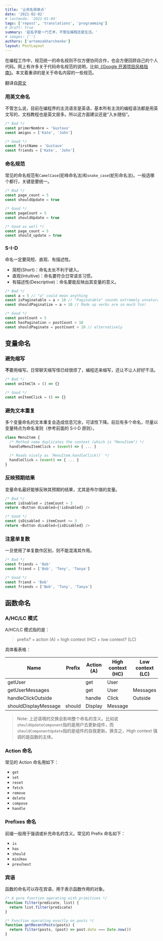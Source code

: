 ```yaml
---
title: '让命名简单点'
date: '2021-02-02'
# lastmode: '2022-01-04'
tags: ['repost', 'translations', 'programming']
# draft: true
summary: '起名字是一门艺术，不管在编程还是生活。'
# images: ['']
authors: ['artemzakharchenko']
layout: PostLayout
---
```


在编程工作中，规范统一的命名规则不仅方便协同合作，也会方便回顾自己的个人代码。网上有许多关于代码命名规范的说明，比如[《Google 开源项目风格指南》](https://zh-google-styleguide.readthedocs.io/en/latest/contents/)。本文着重讲的是关于命名内容的一些规范。

翻译自[原文](https://github.com/kettanaito/naming-cheatsheet)

### 用英文命名

不管怎么说，目前在编程界的主流语言是英语，基本所有主流的编程语法都是用英文写的，文档教程也是英文居多。所以这方面建议还是“入乡随俗”。

```js
/* Bad */
const primerNombre = 'Gustavo'
const amigos = ['Kate', 'John']

/* Good */
const firstName = 'Gustavo'
const friends = ['Kate', 'John']
```

### 命名规范

常见的命名规范有`CamelCase`(驼峰命名法)和`snake_case`(蛇形命名法)。一般选哪个都行，关键是要统一。

```js
/* Bad */
const page_count = 5
const shouldUpdate = true

/* Good */
const pageCount = 5
const shouldUpdate = true

/* Good as well */
const page_count = 5
const should_update = true
```

### S-I-D

命名一定要简短、直观、有描述性。

- 简短(Short)：命名太长不利于键入。
- 直观(Intuitive)：命名要符合日常语言习惯。
- 有描述性(Descriptive)：命名要能反映出其变量的意义。

```js
/* Bad */
const a = 5 // "a" could mean anything
const isPaginatable = a > 10 // "Paginatable" sounds extremely unnatural
const shouldPaginatize = a > 10 // Made up verbs are so much fun!

/* Good */
const postCount = 5
const hasPagination = postCount > 10
const shouldPaginate = postCount > 10 // alternatively
```

## 变量命名

### 避免缩写

**不**要用缩写。日常聊天缩写怪已经很烦了，编程还来缩写，还让不让人好好干活。

```js
/* Bad */
const onItmClk = () => {}

/* Good */
const onItemClick = () => {}
```

### 避免文本重复

多个变量命名的文本重复会造成信息冗余，可读性下降。前后有多个命名，尽量以变量特点为命名准则（参考前面的 S-I-D 原则）。

```js
class MenuItem {
  /* Method name duplicates the context (which is "MenuItem") */
  handleMenuItemClick = (event) => { ... }

  /* Reads nicely as `MenuItem.handleClick()` */
  handleClick = (event) => { ... }
}
```

### 反映预期结果

变量命名最好能够反映其预期的结果，尤其是布尔值的变量。

```js
/* Bad */
const isEnabled = itemCount > 3
return <Button disabled={!isEnabled} />

/* Good */
const isDisabled = itemCount <= 3
return <Button disabled={isDisabled} />
```

### 注意单复数

一旦使用了单复数作区别，则不能混淆其作用。

```js
/* Bad */
const friends = 'Bob'
const friend = ['Bob', 'Tony', 'Tanya']

/* Good */
const friend = 'Bob'
const friends = ['Bob', 'Tony', 'Tanya']
```

## 函数命名

### A/HC/LC 模式

A/HC/LC 模式指的是：

> prefix? + action (A) + high context (HC) + low context? (LC)

具体看表格：

| Name                 | Prefix | Action (A) | High context (HC) | Low context (LC) |
| -------------------- | ------ | ---------- | ----------------- | ---------------- |
| getUser              |        | get        | User              |                  |
| getUserMessages      |        | get        | User              | Messages         |
| handleClickOutside   |        | handle     | Click             | Outside          |
| shouldDisplayMessage | should | Display    | Message           |                  |

> Note: 上述语境的交换会影响整个命名的含义。比如说`shouldUpdateComponent`指的是用户去更新组件，而`shouldComponentUpdate`指的是组件的自我更新。换言之，High context 强调的是函数的主体。

### Action 命名

常见的 Action 命名用如下：

- `get`
- `set`
- `reset`
- `fetch`
- `remove`
- `delete`
- `compose`
- `handle`

### Prefixes 命名

前缀一般用于强调或补充命名的含义。常见的 Prefix 命名如下：

- `is`
- `has`
- `should`
- `min`/`max`
- `prev`/`next`

### 宾语

函数的命名可以存在宾语，用于表示函数作用的对象。

```js
/* A pure function operating with primitives */
function filter(predicate, list) {
  return list.filter(predicate)
}

/* Function operating exactly on posts */
function getRecentPosts(posts) {
  return filter(posts, (post) => post.date === Date.now())
}
```
